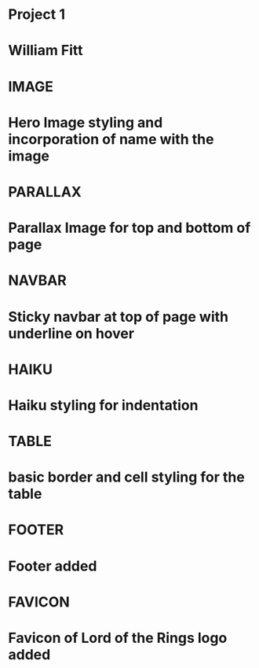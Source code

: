 # Project 1 
# William Fitt

# IMAGE
# Hero Image styling and incorporation of name with the image

# PARALLAX 
# Parallax Image for top and bottom of page

# NAVBAR
# Sticky navbar at top of page with underline on hover

# HAIKU
# Haiku styling for indentation

# TABLE
# basic border and cell styling for the table

# FOOTER
# Footer added

# FAVICON
# Favicon of Lord of the Rings logo added